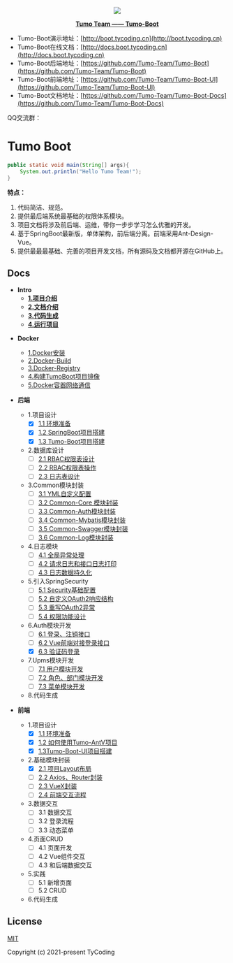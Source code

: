 <p align="center">
    <img src="http://cdn.tycoding.cn/MIK-WxRzP9.png" />
</p>
<p align="center">
    <a href="https://github.com/Tumo-Team" target="_blank">
        <strong>Tumo Team —— Tumo-Boot</strong>
    </a>
</p>


- Tumo-Boot演示地址：[http://boot.tycoding.cn](http://boot.tycoding.cn)
- Tumo-Boot在线文档：[http://docs.boot.tycoding.cn](http://docs.boot.tycoding.cn)
- Tumo-Boot后端地址：[https://github.com/Tumo-Team/Tumo-Boot](https://github.com/Tumo-Team/Tumo-Boot)
- Tumo-Boot前端地址：[https://github.com/Tumo-Team/Tumo-Boot-UI](https://github.com/Tumo-Team/Tumo-Boot-UI)
- Tumo-Boot文档地址：[https://github.com/Tumo-Team/Tumo-Boot-Docs](https://github.com/Tumo-Team/Tumo-Boot-Docs)


QQ交流群：

# Tumo Boot

```java
public static void main(String[] args){
    System.out.println("Hello Tumo Team!");
}
```

**特点：**

1. 代码简洁、规范。
2. 提供最后端系统最基础的权限体系模块。
3. 项目文档将涉及前后端、运维，带你一步步学习怎么优雅的开发。
4. 基于SpringBoot最新版，单体架构，前后端分离。前端采用Ant-Design-Vue。
5. 提供最最最基础、完善的项目开发文档，所有源码及文档都开源在GitHub上。

## Docs

- **Intro**
    - **[1.项目介绍](http://docs.boot.tycoding.cn/#/docs/intro/1.intro.md)**
    - **[2.文档介绍](http://docs.boot.tycoding.cn/#/docs/intro/2.docs-introduce.md)**
    - **[3.代码生成](http://docs.boot.tycoding.cn/#/docs/intro/3.generate.md)**
    - **[4.运行项目](http://docs.boot.tycoding.cn/#/docs/intro/4.run.md)**

* **Docker**

    * [1.Docker安装](http://docs.boot.tycoding.cn/#/docs/docker/1.docker-install.md)
    * [2.Docker-Build](http://docs.boot.tycoding.cn/#/docs/docker/2.docker-build.md)
    * [3.Docker-Registry](http://docs.boot.tycoding.cn/#/docs/docker/3.docker-registry.md)
    * [4.构建TumoBoot项目镜像](http://docs.boot.tycoding.cn/#/docs/docker/4.build-tumo-boot.md)
    * [5.Docker容器网络通信](http://docs.boot.tycoding.cn/#/docs/docker/5.docker-container-net.md)

* **后端**

    * 1.项目设计
        * [x] [1.1 环境准备](http://docs.boot.tycoding.cn/#/docs/api/1.design/1.1environment.md)
        * [x] [1.2 SpringBoot项目搭建](http://docs.boot.tycoding.cn/#/docs/api/1.design/1.2create-springboot.md)
        * [x] [1.3 Tumo-Boot项目搭建](http://docs.boot.tycoding.cn/#/docs/api/1.design/1.3init-tumo-boot.md)

    * 2.数据库设计
        * [ ] [2.1 RBAC权限表设计](docs/api/2.db/2.1rbac-design.md)
        * [ ] [2.2 RBAC权限表操作](docs/api/2.db/2.2rbac-write.md)
        * [ ] [2.3 日志表设计](docs/api/2.db/2.3log-design.md)

    * 3.Common模块封装
        * [ ] [3.1 YML自定义配置](docs/api/3.module-common/3.1yml.md)
        * [ ] [3.2 Common-Core 模块封装](docs/api/3.module-common/3.2commmon-core.md)
        * [ ] [3.3 Common-Auth模块封装](docs/api/3.module-common/3.3common-auth.md)
        * [ ] [3.4 Common-Mybatis模块封装](docs/api/3.module-common/3.4common-mybatis.md)
        * [ ] [3.5 Common-Swagger模块封装](docs/api/3.module-common/3.5common-swagger.md)
        * [ ] [3.6 Common-Log模块封装](docs/api/3.module-common/3.6common-log.md)

    * 4.日志模块
        * [ ] [4.1 全局异常处理](docs/api/4.module-log/4.1global-exception.md)
        * [ ] [4.2 请求日志和接口日志打印](docs/api/4.module-log/4.2print-log.md)
        * [ ] [4.3 日志数据持久化](docs/api/4.module-log/4.3log-db.md)

    * 5.引入SpringSecurity
        * [ ] [5.1 Security基础配置](docs/api/5.module-security/5.1security-base.md)
        * [ ] [5.2 自定义OAuth2响应结构](docs/api/5.module-security/5.2rewrite-oauth-res.md)
        * [ ] [5.3 重写OAuth2异常](docs/api/5.module-security/5.3rewrite-oauth-error.md)
        * [ ] [5.4 权限功能设计](docs/api/5.module-security/5.4security-design.md)

    * 6.Auth模块开发
        * [ ] [6.1 登录、注销接口](docs/api/6.module-auth/6.1api-login.md)
        * [ ] [6.2 Vue前端对接登录接口](docs/api/6.module-auth/6.2api-login-res.md)
        * [x] [6.3 验证码登录](docs/api/6.module-auth/6.3auth-captcha.md)

    * 7.Upms模块开发
        * [ ] [7.1 用户模块开发](docs/api/7.module-upms/7.1user-dev.md)
        * [ ] [7.2 角色、部门模块开发](docs/api/7.module-upms/7.2role-dev.md)
        * [ ] [7.3 菜单模块开发](docs/api/7.module-upms/7.3menu-dev.md)

    * 8.代码生成



* **前端**
    * 1.项目设计
        * [x] [1.1 环境准备](docs/app/1.design/1.1environment.md)
        * [x] [1.2 如何使用Tumo-AntV项目](docs/app/1.design/1.2use-tumo-antv.md)
        * [x] [1.3Tumo-Boot-UI项目搭建](docs/app/1.design/1.3init-tumo-boot-ui.md)

    * 2.基础模块封装
        * [x] [2.1 项目Layout布局](docs/app/2.base/2.1layout.md)
        * [ ] [2.2 Axios、Router封装](docs/app/2.base/2.2axios-router-package.md)
        * [ ] [2.3 VueX封装](docs/app/2.base/2.3vuex-package.md)
        * [ ] [2.4 前端交互流程](docs/app/2.base/2.4request-res.md)

    * 3.数据交互
        * [ ] 3.1 数据交互
        * [ ] 3.2 登录流程
        * [ ] 3.3 动态菜单

    * 4.页面CRUD
        * [ ] 4.1 页面开发
        * [ ] 4.2 Vue组件交互
        * [ ] 4.3 和后端数据交互

    * 5.实践
        * [ ] 5.1 新增页面
        * [ ] 5.2 CRUD

    * 6.代码生成

## License

[MIT](https://github.com/Tumo-Team/Tumo-Boot/blob/master/LICENSE)

Copyright (c) 2021-present TyCoding

